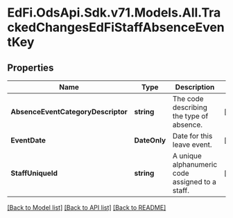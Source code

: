 # EdFi.OdsApi.Sdk.v71.Models.All.TrackedChangesEdFiStaffAbsenceEventKey

## Properties

Name | Type | Description | Notes
------------ | ------------- | ------------- | -------------
**AbsenceEventCategoryDescriptor** | **string** | The code describing the type of absence. | [optional] 
**EventDate** | **DateOnly** | Date for this leave event. | [optional] 
**StaffUniqueId** | **string** | A unique alphanumeric code assigned to a staff. | [optional] 

[[Back to Model list]](../README.md#documentation-for-models) [[Back to API list]](../README.md#documentation-for-api-endpoints) [[Back to README]](../README.md)

